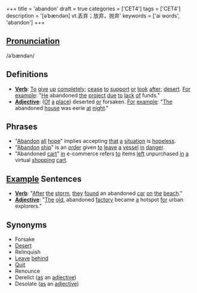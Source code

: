 +++
title = 'abandon'
draft = true
categories = ['CET4']
tags = ['CET4']
description = '[əˈbændən] vt.丢弃；放弃，抛弃'
keywords = ['ai words', 'abandon']
+++

## [Pronunciation](/post/pronunciation/)
/əˈbændən/

## Definitions
- **[Verb](/post/verb/)**: [To](/post/to/) [give](/post/give/) [up](/post/up/) [completely](/post/completely/); [cease](/post/cease/) [to](/post/to/) [support](/post/support/) [or](/post/or/) [look](/post/look/) [after](/post/after/); [desert](/post/desert/). [For](/post/for/) [example](/post/example/): "[He](/post/he/) abandoned [the](/post/the/) [project](/post/project/) [due](/post/due/) [to](/post/to/) [lack](/post/lack/) [of](/post/of/) funds."
- **[Adjective](/post/adjective/)**: ([Of](/post/of/) [a](/post/a/) [place](/post/place/)) deserted [or](/post/or/) forsaken. [For](/post/for/) [example](/post/example/): "[The](/post/the/) abandoned [house](/post/house/) was eerie [at](/post/at/) [night](/post/night/)."

## Phrases
- "[Abandon](/post/abandon/) [all](/post/all/) [hope](/post/hope/)" implies accepting [that](/post/that/) [a](/post/a/) [situation](/post/situation/) is [hopeless](/post/hopeless/).
- "[Abandon](/post/abandon/) [ship](/post/ship/)" is an [order](/post/order/) given [to](/post/to/) [leave](/post/leave/) [a](/post/a/) [vessel](/post/vessel/) [in](/post/in/) [danger](/post/danger/).
- "Abandoned [cart](/post/cart/)" [in](/post/in/) e-commerce refers [to](/post/to/) items [left](/post/left/) unpurchased [in](/post/in/) [a](/post/a/) virtual [shopping](/post/shopping/) [cart](/post/cart/).

## [Example](/post/example/) Sentences
- **[Verb](/post/verb/)**: "[After](/post/after/) [the](/post/the/) [storm](/post/storm/), [they](/post/they/) [found](/post/found/) an abandoned [car](/post/car/) [on](/post/on/) [the](/post/the/) [beach](/post/beach/)."
- **[Adjective](/post/adjective/)**: "[The](/post/the/) [old](/post/old/), abandoned [factory](/post/factory/) became [a](/post/a/) hotspot [for](/post/for/) urban explorers."

## Synonyms
- Forsake
- [Desert](/post/desert/)
- Relinquish
- [Leave](/post/leave/) [behind](/post/behind/)
- [Quit](/post/quit/)
- Renounce
- Derelict ([as](/post/as/) an [adjective](/post/adjective/))
- Desolate ([as](/post/as/) an [adjective](/post/adjective/))
